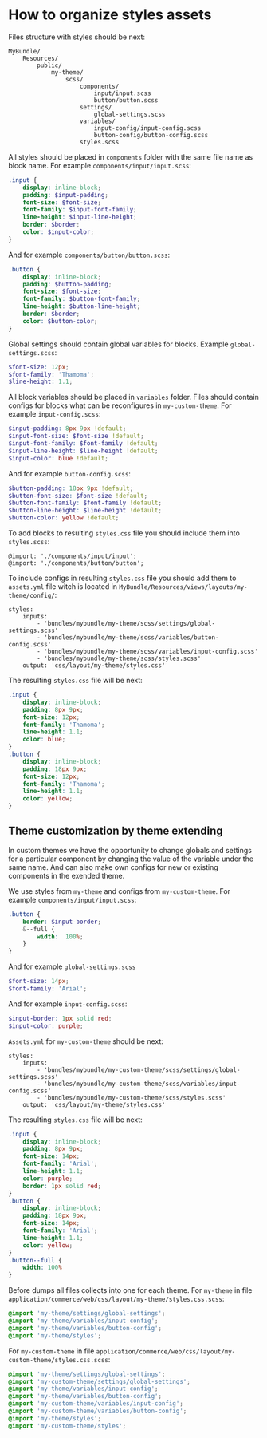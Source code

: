 # How to organize styles assets

Files structure with styles should be next:
```
MyBundle/
    Resources/
        public/
            my-theme/
                scss/
                    components/
                        input/input.scss
                        button/button.scss
                    settings/
                        global-settings.scss
                    variables/
                        input-config/input-config.scss
                        button-config/button-config.scss
                    styles.scss
```

All styles should be placed in ```components``` folder with the same file name as block name.
For example ```components/input/input.scss```:
```scss
.input {
    display: inline-block;
    padding: $input-padding;
    font-size: $font-size;
    font-family: $input-font-family;
    line-height: $input-line-height;
    border: $border;
    color: $input-color;    
}
```
And for example ```components/button/button.scss```:
```scss
.button {
    display: inline-block;
    padding: $button-padding;
    font-size: $font-size;
    font-family: $button-font-family;
    line-height: $button-line-height;
    border: $border;
    color: $button-color;
}
```

Global settings should contain global variables for blocks.
Example ```global-settings.scss```:
```scss
$font-size: 12px;
$font-family: 'Thamoma';
$line-height: 1.1;
```

All block variables should be placed in ```variables``` folder.
Files should contain configs for blocks what can be reconfigures in ```my-custom-theme```.
For example ```input-config.scss```:
```scss
$input-padding: 8px 9px !default;
$input-font-size: $font-size !default;
$input-font-family: $font-family !default;
$input-line-height: $line-height !default;
$input-color: blue !default;
```
And for example ```button-config.scss```:
```scss
$button-padding: 18px 9px !default;
$button-font-size: $font-size !default;
$button-font-family: $font-family !default;
$button-line-height: $line-height !default;
$button-color: yellow !default;
```

To add blocks to resulting ```styles.css``` file you should include them into ```styles.scss```:
```
@import: './components/input/input';
@import: './components/button/button';
```

To include configs in resulting ```styles.css``` file you should add them
to ```assets.yml``` file witch is located in ```MyBundle/Resources/views/layouts/my-theme/config/```:
```
styles:
    inputs:
        - 'bundles/mybundle/my-theme/scss/settings/global-settings.scss'
        - 'bundles/mybundle/my-theme/scss/variables/button-config.scss'
        - 'bundles/mybundle/my-theme/scss/variables/input-config.scss'
        - 'bundles/mybundle/my-theme/scss/styles.scss'
    output: 'css/layout/my-theme/styles.css'
```

The resulting ```styles.css``` file will be next:
```css
.input {
    display: inline-block;
    padding: 8px 9px;
    font-size: 12px;
    font-family: 'Thamoma';
    line-height: 1.1;
    color: blue;
}
.button {
    display: inline-block;
    padding: 18px 9px;
    font-size: 12px;
    font-family: 'Thamoma';
    line-height: 1.1;
    color: yellow;
}

```

## Theme customization by theme extending

In custom themes we have the opportunity to change globals and settings for a particular component by changing the value of the variable under the same name. And can also make own configs for new or existing components in the exended theme.

We use styles from ```my-theme``` and configs from ```my-custom-theme```.
For example ```components/input/input.scss```:
```scss
.button {
    border: $input-border;
    &--full {
        width:  100%;
    }    
}
```
And for example ```global-settings.scss```
```scss
$font-size: 14px;
$font-family: 'Arial';

```
And for example ```input-config.scss```:
```scss
$input-border: 1px solid red;
$input-color: purple;
```

```Assets.yml``` for ```my-custom-theme``` should be next:
```
styles:
    inputs:
        - 'bundles/mybundle/my-custom-theme/scss/settings/global-settings.scss'
        - 'bundles/mybundle/my-custom-theme/scss/variables/input-config.scss'
        - 'bundles/mybundle/my-custom-theme/scss/styles.scss'
    output: 'css/layout/my-theme/styles.css'
```

The resulting ```styles.css``` file will be next:
```css
.input {
    display: inline-block;
    padding: 8px 9px;
    font-size: 14px;
    font-family: 'Arial';
    line-height: 1.1;
    color: purple;
    border: 1px solid red;
}
.button {
    display: inline-block;
    padding: 18px 9px;
    font-size: 14px;
    font-family: 'Arial';
    line-height: 1.1;
    color: yellow;
}
.button--full {
    width: 100%
}
```

Before dumps all files collects into one for each theme.
For ```my-theme``` in file ```application/commerce/web/css/layout/my-theme/styles.css.scss```:

```css
@import 'my-theme/settings/global-settings';
@import 'my-theme/variables/input-config';
@import 'my-theme/variables/button-config';
@import 'my-theme/styles';
```

For ```my-custom-theme``` in file ```application/commerce/web/css/layout/my-custom-theme/styles.css.scss```:
```css
@import 'my-theme/settings/global-settings';
@import 'my-custom-theme/settings/global-settings';
@import 'my-theme/variables/input-config';
@import 'my-theme/variables/button-config';
@import 'my-custom-theme/variables/input-config';
@import 'my-custom-theme/variables/button-config';
@import 'my-theme/styles';
@import 'my-custom-theme/styles';
```
